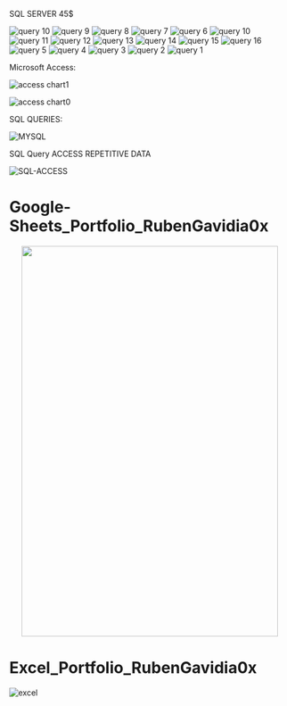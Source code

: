 SQL SERVER 45$

![query 10](https://github.com/RubenGavidia/Data_Portfolio_RubenGavidia0x/blob/main/sql_server/Query10.png)
![query 9](https://github.com/RubenGavidia/Data_Portfolio_RubenGavidia0x/blob/main/sql_server/Query9.png)
![query 8](https://github.com/RubenGavidia/Data_Portfolio_RubenGavidia0x/blob/main/sql_server/Query8.png)
![query 7](https://github.com/RubenGavidia/Data_Portfolio_RubenGavidia0x/blob/main/sql_server/Query7.png)
![query 6](https://github.com/RubenGavidia/Data_Portfolio_RubenGavidia0x/blob/main/sql_server/Query6.png)
![query 10](https://github.com/RubenGavidia/Data_Portfolio_RubenGavidia0x/blob/main/sql_server/Query6.png)
![query 11](https://github.com/RubenGavidia/Data_Portfolio_RubenGavidia0x/blob/main/sql_server/Query11.png)
![query 12](https://github.com/RubenGavidia/Data_Portfolio_RubenGavidia0x/blob/main/sql_server/Query12.png)
![query 13](https://github.com/RubenGavidia/Data_Portfolio_RubenGavidia0x/blob/main/sql_server/Query13.png)
![query 14](https://github.com/RubenGavidia/Data_Portfolio_RubenGavidia0x/blob/main/sql_server/Query14.png)
![query 15](https://github.com/RubenGavidia/Data_Portfolio_RubenGavidia0x/blob/main/sql_server/Query15.png)
![query 16](https://github.com/RubenGavidia/Data_Portfolio_RubenGavidia0x/blob/main/sql_server/Query16.png)
![query 5](https://github.com/RubenGavidia/Data_Portfolio_RubenGavidia0x/blob/main/sql_server/Query5.png)
![query 4](https://github.com/RubenGavidia/Data_Portfolio_RubenGavidia0x/blob/main/sql_server/Query4.png)
![query 3](https://github.com/RubenGavidia/Data_Portfolio_RubenGavidia0x/blob/main/sql_server/Query3.png)
![query 2](https://github.com/RubenGavidia/Data_Portfolio_RubenGavidia0x/blob/main/sql_server/Query2.png)
![query 1](https://github.com/RubenGavidia/Data_Portfolio_RubenGavidia0x/blob/main/sql_server/Query1.png)


Microsoft Access:

![access chart1](https://github.com/RubenGavidia/Data_Portfolio_RubenGavidia0x/blob/main/Microsoft_Access_Portfolio_RubenGavidia0x/chart%20microsoft%20access1.jpg?raw=true)


![access chart0](https://github.com/RubenGavidia/Data_Portfolio_RubenGavidia0x/blob/main/Microsoft_Access_Portfolio_RubenGavidia0x/chart%20microsoft%20access0.png?raw=true)

SQL QUERIES:

![MYSQL](https://cdn.discordapp.com/attachments/816065077877800990/825788871677444127/unknown.png)

SQL Query ACCESS REPETITIVE DATA

![SQL-ACCESS](https://github.com/RubenGavidia/Data_Portfolio_RubenGavidia0x/blob/main/DATA/2images_normalization_with_access.png?raw=true)


# Google-Sheets_Portfolio_RubenGavidia0x

<p align="center">
  <img width="460" height="700" src="https://github.com/RubenGavidia/Data_Portfolio_RubenGavidia0x/blob/main/DATA/google%20sheets%20last%20data%20entry%20job.png?raw=true">
</p>


# Excel_Portfolio_RubenGavidia0x

![excel](https://github.com/RubenGavidia/Excel_Portfolio_RubenGavidia0x/blob/main/Untitled.png)
